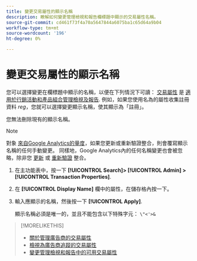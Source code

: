 ```yaml
---
title: 變更交易屬性的顯示名稱
description: 瞭解如何變更管理檢視和報告欄標題中顯示的交易屬性名稱。
source-git-commit: cd461f73f4a70a5647844a6075ba1c65d64a9b04
workflow-type: tm+mt
source-wordcount: '196'
ht-degree: 0%

---
```


# 變更交易屬性的顯示名稱

您可以選擇變更在欄標題中顯示的名稱，以便在下列情況下可讀： [交易屬性](/help/search-social-commerce/glossary.md#s-t) 是 [適用於行銷活動和產品組合管理檢視及報告](transaction-property-edit-available.md). 例如，如果您使用名為的屬性收集註冊資料 *reg*，您就可以選擇變更顯示名稱，使其顯示為「註冊」。

您無法刪除現有的顯示名稱。

>[!NOTE]
>
>對象 [來自Google Analytics的量度](/help/search-social-commerce/admin/data-sources/data-source-about.md)，如果您更新或重新驗證整合，則會覆寫顯示名稱的任何手動變更。 同樣地，Google Analytics內的任何名稱變更也會被忽略，除非您 [更新](/help/search-social-commerce/admin/data-sources/data-source-edit.md) 或 [重新驗證](/help/search-social-commerce/admin/data-sources/data-source-reauthenticate.md) 整合。

1. 在主功能表中，按一下 **[!UICONTROL Search]> [!UICONTROL Admin] >[!UICONTROL Transaction Properties]**.

1. 在 **[!UICONTROL Display Name]** 欄中的屬性，在儲存格內按一下。

1. 輸入應顯示的名稱，然後按一下 **[!UICONTROL Apply]**.

   顯示名稱必須是唯一的，並且不能包含以下特殊字元： `\"<'>&`

>[!MORELIKETHIS]
>
>* [關於管理廣告商的交易屬性](transaction-property-about.md)
>* [檢視為廣告商追蹤的交易屬性](transaction-property-view-tracked.md)
>* [變更管理檢視和報告中的可用交易屬性](transaction-property-edit-available.md)

